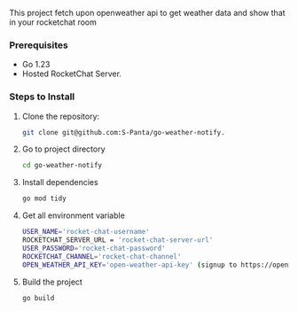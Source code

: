 This project fetch upon openweather api to get weather data and show that in your rocketchat room

### Prerequisites

- Go 1.23
- Hosted RocketChat Server. 

### Steps to Install

1. Clone the repository:
   ```bash
   git clone git@github.com:S-Panta/go-weather-notify.
2. Go to project directory
    ```bash
    cd go-weather-notify
3. Install dependencies
    ```bash
    go mod tidy
4. Get all environment variable
    ```bash
    USER_NAME='rocket-chat-username'
    ROCKETCHAT_SERVER_URL = 'rocket-chat-server-url'
    USER_PASSWORD='rocket-chat-password'
    ROCKETCHAT_CHANNEL='rocket-chat-channel'
    OPEN_WEATHER_API_KEY='open-weather-api-key' (signup to https://openweathermap.org/ to get our api key)
    

5. Build the project
    ```bash
    go build
